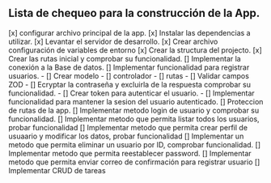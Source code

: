 ## Lista de chequeo para la construcción de la App.

[x] configurar archivo principal de la app.
[x] Instalar las dependencias a utilizar.
[x] Levantar el servidor de desarrollo.
[x] Crear archivo configuración de variables de entorno
[x] Crear la structura del projecto.
[x] Crear las rutas inicial y comprobar su funcionalidad.
[] Implementar la conexión a la Base de datos.
[] Implementar funcionalidad para registrar usuarios.
    - [] Crear modelo
    - [] controlador
    - [] rutas
    - [] Validar campos ZOD
    - [] Ecryptar la contraseña y excluirla de la respuesta comprobar su funcionalidad.
    - [] Crear token para autenticar el usuario.
    - [] Implementar funcionalidad para mantener la sesion del usuario autenticado.
[] Proteccion de rutas de la app. 
[] Implementar metodo login de usuario y comprobar su funcionalidad.
[] Implementar metodo que permita listar todos los usuarios, probar funcionalidad
[] Implementar metodo que permita crear perfil de usuaario y modificar los datos, probar funcionalidad
[] Implementar un metodo que permita eliminar un usuario por ID, comprobar funcionalidad.
[] Implementar metodo que permita reestablecer password.
[] Implementar metodo que permita enviar correo de confirmación para registrar usuario
[] Implementar CRUD de tareas 


